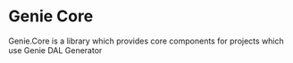 # Genie Core


Genie.Core is a library which provides core components for projects which use Genie DAL Generator
